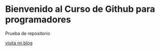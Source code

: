 # Bienvenido al Curso de Github para programadores

Prueba de repositorio

[visita mi blog](whttps://blogueropro.com/blog/mejores-blog-de-python-en-espa%C3%B1ol)
